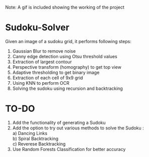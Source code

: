 Note: A gif is included showing the working of the project

# Sudoku-Solver
Given an image of a sudoku grid, it performs following steps:

1. Gaussian Blur to remove noise
2. Canny edge detection using Otsu threshold values
3. Extraction of largest contour
3. Perspective transform (homography) to get top view
4. Adaptive thresholding to get binary image
5. Extraction of each cell of 9x9 grid
6. Using KNN to perform OCR
7. Solving the sudoku using recursion and backtracking

# TO-DO
1. Add the functionality of generating a Sudoku
2. Add the option to try out various methods to solve the Sudoku :                        
   a) Dancing Links                                                              
   b) Spiral Backtracking                                                                
   c) Reverese Backtracking
3. Use Random Forests Classification for better accuracy
